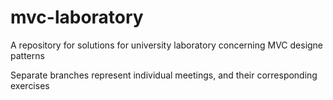 # mvc-laboratory

A repository for solutions for university laboratory concerning MVC designe patterns

Separate branches represent individual meetings, and their corresponding exercises
